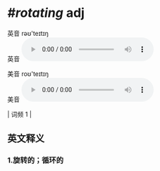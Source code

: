 # ***\#rotating*** adj
英音 rəʊ'teɪtɪŋ  
英音
<audio src="./media/rotating1.aac" controls="controls"></audio>

美音 roʊ'teɪtɪŋ  
美音
<audio src="./media/rotating2.aac" controls="controls"></audio>



| 词频 1 |  

英文释义
---
### 1.**旋转的；循环的**  


